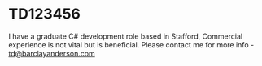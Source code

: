TD123456
========

I have a graduate C# development role based in Stafford, Commercial experience is not vital but is beneficial. Please contact me for more info - td@barclayanderson.com